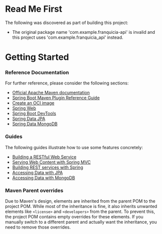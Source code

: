 # Read Me First
The following was discovered as part of building this project:

* The original package name 'com.example.franquicia-api' is invalid and this project uses 'com.example.franquicia_api' instead.

# Getting Started

### Reference Documentation
For further reference, please consider the following sections:

* [Official Apache Maven documentation](https://maven.apache.org/guides/index.html)
* [Spring Boot Maven Plugin Reference Guide](https://docs.spring.io/spring-boot/3.4.6-SNAPSHOT/maven-plugin)
* [Create an OCI image](https://docs.spring.io/spring-boot/3.4.6-SNAPSHOT/maven-plugin/build-image.html)
* [Spring Web](https://docs.spring.io/spring-boot/3.4.6-SNAPSHOT/reference/web/servlet.html)
* [Spring Boot DevTools](https://docs.spring.io/spring-boot/3.4.6-SNAPSHOT/reference/using/devtools.html)
* [Spring Data JPA](https://docs.spring.io/spring-boot/3.4.6-SNAPSHOT/reference/data/sql.html#data.sql.jpa-and-spring-data)
* [Spring Data MongoDB](https://docs.spring.io/spring-boot/3.4.6-SNAPSHOT/reference/data/nosql.html#data.nosql.mongodb)

### Guides
The following guides illustrate how to use some features concretely:

* [Building a RESTful Web Service](https://spring.io/guides/gs/rest-service/)
* [Serving Web Content with Spring MVC](https://spring.io/guides/gs/serving-web-content/)
* [Building REST services with Spring](https://spring.io/guides/tutorials/rest/)
* [Accessing Data with JPA](https://spring.io/guides/gs/accessing-data-jpa/)
* [Accessing Data with MongoDB](https://spring.io/guides/gs/accessing-data-mongodb/)

### Maven Parent overrides

Due to Maven's design, elements are inherited from the parent POM to the project POM.
While most of the inheritance is fine, it also inherits unwanted elements like `<license>` and `<developers>` from the parent.
To prevent this, the project POM contains empty overrides for these elements.
If you manually switch to a different parent and actually want the inheritance, you need to remove those overrides.

